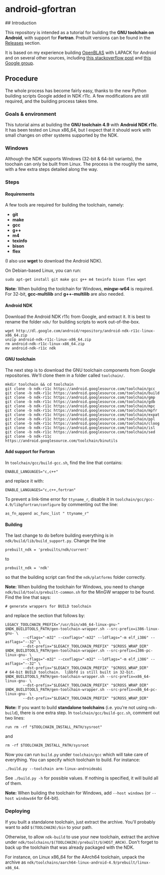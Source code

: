 # android-gfortran

## Introduction

This repository is intended as a tutorial for building the **GNU toolchain on
Android**, with support for **Fortran**. Prebuilt versions can be found
in the [Releases](https://github.com/buffer51/android-gfortran/releases) section.

It is based on my experience building
[OpenBLAS](https://github.com/xianyi/OpenBLAS) with LAPACK for Android
and on several other sources, including
[this stackoverflow post](http://stackoverflow.com/questions/13072751/compiling-android-ndk-with-objective-c-enabled-gcc-errors)
and [this Google group](https://groups.google.com/forum/#!msg/android-ndk/QR1qiN0jIpE/g0MHkhTd4YMJ).

## Procedure

The whole process has become fairly easy, thanks to the new Python building
scripts Google added in NDK r11c. A few modifications are still required,
and the building process takes time.

### Goals & environment

This tutorial aims at building the **GNU toolchain 4.9** with **Android NDK r11c**.
It has been tested on Linux x86_64, but I expect that it should work with
small changes on other systems supported by the NDK.

### Windows

Although the NDK supports Windows (32-bit & 64-bit variants), the
toochain can only be built from Linux. The process is the roughly the
same, with a few extra steps detailed along the way.

### Steps

#### Requirements
A few tools are required for building the toolchain, namely:
- **git**
- **make**
- **gcc**
- **g++**
- **m4**
- **texinfo**
- **bison**
- **flex**

(I also use **wget** to download the Android NDK).

On Debian-based Linux, you can run:
```
sudo apt-get install git make gcc g++ m4 texinfo bison flex wget
```

**Note:** When building the toolchain for Windows, **mingw-w64** is required.
For 32-bit, **gcc-multilib** and **g++-multilib** are also needed.

#### Android NDK

Download the Android NDK r11c from Google, and extract it.
It is best to rename the folder `ndk/` for building scripts to work
out-of-the-box.
```
wget http://dl.google.com/android/repository/android-ndk-r11c-linux-x86_64.zip
unzip android-ndk-r11c-linux-x86_64.zip
rm android-ndk-r11c-linux-x86_64.zip
mv android-ndk-r11c ndk
```

#### GNU toolchain

The next step is to download the GNU toolchain components from Google
repositories. We'll clone them in a folder called `toolchain/`.
```
mkdir toolchain && cd toolchain
git clone -b ndk-r11c https://android.googlesource.com/toolchain/gcc
git clone -b ndk-r11c https://android.googlesource.com/toolchain/build
git clone -b ndk-r11c https://android.googlesource.com/toolchain/gmp
git clone -b ndk-r11c https://android.googlesource.com/toolchain/gdb
git clone -b ndk-r11c https://android.googlesource.com/toolchain/mpc
git clone -b ndk-r11c https://android.googlesource.com/toolchain/mpfr
git clone -b ndk-r11c https://android.googlesource.com/toolchain/expat
git clone -b ndk-r11c https://android.googlesource.com/toolchain/ppl
git clone -b ndk-r11c https://android.googlesource.com/toolchain/cloog
git clone -b ndk-r11c https://android.googlesource.com/toolchain/isl
git clone -b ndk-r11c https://android.googlesource.com/toolchain/sed
git clone -b ndk-r11c https://android.googlesource.com/toolchain/binutils
```

#### Add support for Fortran

In `toolchain/gcc/build-gcc.sh`, find the line that contains:
```
ENABLE_LANGUAGES="c,c++"
```
and replace it with:
```
ENABLE_LANGUAGES="c,c++,fortran"
```

To prevent a link-time error for `ttyname_r`, disable it in
`toolchain/gcc/gcc-4.9/libgfortran/configure` by commenting out the line:
```
as_fn_append ac_func_list " ttyname_r"
```

#### Building

The last change to do before building everything is in
`ndk/build/lib/build_support.py`. Change the line
```
prebuilt_ndk = 'prebuilts/ndk/current'
```
to
```
prebuilt_ndk = 'ndk'
```
so that the building script can find the `ndk/platforms` folder
correctly.

**Note:** When building the toolchain for Windows,
you need to change `ndk/build/tools/prebuilt-common.sh` for the MinGW
wrapper to be found. Find the line that says:
```
# generate wrappers for BUILD toolchain
```
and replace the section that follows by:
```
LEGACY_TOOLCHAIN_PREFIX="/usr/bin/x86_64-linux-gnu-"
$NDK_BUILDTOOLS_PATH/gen-toolchain-wrapper.sh --src-prefix=i386-linux-gnu- \
        --cflags="-m32" --cxxflags="-m32" --ldflags="-m elf_i386" --asflags="--32" \
        --dst-prefix="$LEGACY_TOOLCHAIN_PREFIX" "$CROSS_WRAP_DIR"
$NDK_BUILDTOOLS_PATH/gen-toolchain-wrapper.sh --src-prefix=i386-pc-linux-gnu- \
        --cflags="-m32" --cxxflags="-m32" --ldflags="-m elf_i386" --asflags="--32" \
        --dst-prefix="$LEGACY_TOOLCHAIN_PREFIX" "$CROSS_WRAP_DIR"
# 64-bit BUILD toolchain.  libbfd is still built in 32-bit.
$NDK_BUILDTOOLS_PATH/gen-toolchain-wrapper.sh --src-prefix=x86_64-linux-gnu- \
        --dst-prefix="$LEGACY_TOOLCHAIN_PREFIX" "$CROSS_WRAP_DIR"
$NDK_BUILDTOOLS_PATH/gen-toolchain-wrapper.sh --src-prefix=x86_64-pc-linux-gnu- \
        --dst-prefix="$LEGACY_TOOLCHAIN_PREFIX" "$CROSS_WRAP_DIR"
```

**Note:** If you want to build **standalone toolchains**
(i.e. you're not using `ndk-build`), there is one extra step.
In `toolchain/gcc/build-gcc.sh`, comment out two lines:
```
run rm -rf "$TOOLCHAIN_INSTALL_PATH/sysroot"
```
and
```
rm -rf $TOOLCHAIN_INSTALL_PATH/sysroot
```

Now you can run `build.py` under `toolchain/gcc` which will take care of everything.
You can specify which toolchain to build. For instance:
```
./build.py --toolchain arm-linux-androideabi
```
See `./build.py -h` for possible values.
If nothing is specified, it will build all of them.

**Note:** When building the toolchain for Windows, add `--host windows`
(or `--host windows64` for 64-bit).

### Deploying

If you built a standalone toolchain, just extract the archive. You'll probably
want to add `$(TOOLCHAIN)/bin` to your path.

Otherwise, to allow `ndk-build` to use your new toolchain, extract the archive
under `ndk/toolchains/$(TOOLCHAIN)/prebuilt/$(HOST_ARCH)`. Don't forget to back up
the toolchain that was already packaged with the NDK.

For instance, on Linux x86_64 for the AArch64 toolchain, unpack the archive as
`ndk/toolchains/aarch64-linux-android-4.9/prebuilt/linux-x86_64`.
